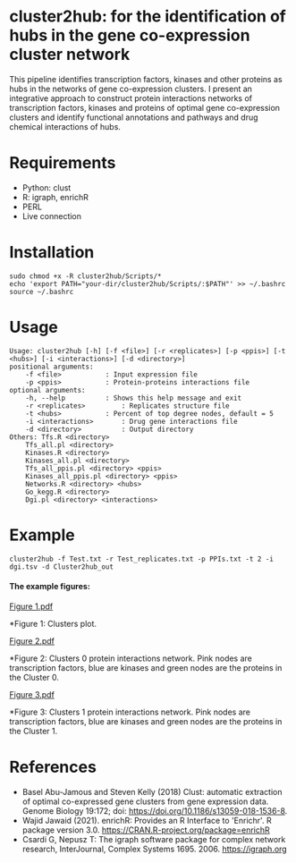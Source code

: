# cluster2hub: for the identification of hubs in the gene co-expression cluster network
This pipeline identifies transcription factors, kinases and other proteins as hubs in the networks of gene co-expression clusters. I present an integrative approach to construct protein interactions networks of transcription factors, kinases and proteins of optimal gene co-expression clusters and identify functional annotations and pathways and drug chemical interactions of hubs.

# Requirements
- Python: clust
- R: igraph, enrichR
- PERL
- Live connection
 
# Installation

```
sudo chmod +x -R cluster2hub/Scripts/*
echo 'export PATH="your-dir/cluster2hub/Scripts/:$PATH"' >> ~/.bashrc
source ~/.bashrc

```
# Usage

```
Usage: cluster2hub [-h] [-f <file>] [-r <replicates>] [-p <ppis>] [-t <hubs>] [-i <interactions>] [-d <directory>]
positional arguments:
	-f <file>			: Input expression file
	-p <ppis>			: Protein-proteins interactions file
optional arguments:
	-h, --help			: Shows this help message and exit
	-r <replicates>			: Replicates structure file
	-t <hubs>			: Percent of top degree nodes, default = 5
	-i <interactions>		: Drug gene interactions file
	-d <directory>			: Output directory
Others: Tfs.R <directory>
	Tfs_all.pl <directory>
	Kinases.R <directory>
	Kinases_all.pl <directory>
	Tfs_all_ppis.pl <directory> <ppis>
	Kinases_all_ppis.pl <directory> <ppis>
	Networks.R <directory> <hubs>
	Go_kegg.R <directory>
	Dgi.pl <directory> <interactions>
```

# Example

```
cluster2hub -f Test.txt -r Test_replicates.txt -p PPIs.txt -t 2 -i dgi.tsv -d Cluster2hub_out

```

#### The example figures:

[Figure 1.pdf](https://github.com/DHAMMAPALB/cluster2hub/issues/4)

*Figure 1: Clusters plot.

[Figure 2.pdf](https://github.com/DHAMMAPALB/cluster2hub/issues/5)

*Figure 2: Clusters 0 protein interactions network. Pink nodes are transcription factors, blue are kinases and green nodes are the proteins in the Cluster 0.

[Figure 3.pdf](https://github.com/DHAMMAPALB/cluster2hub/issues/6)

*Figure 3: Clusters 1 protein interactions network. Pink nodes are transcription factors, blue are kinases and green nodes are the proteins in the Cluster 1.

# References

- Basel Abu-Jamous and Steven Kelly (2018) Clust: automatic extraction of optimal co-expressed gene clusters from gene expression data. Genome Biology 19:172; doi: https://doi.org/10.1186/s13059-018-1536-8.
- Wajid Jawaid (2021). enrichR: Provides an R Interface to 'Enrichr'. R package version 3.0. https://CRAN.R-project.org/package=enrichR
- Csardi G, Nepusz T: The igraph software package for complex network research, InterJournal, Complex Systems 1695. 2006. https://igraph.org


